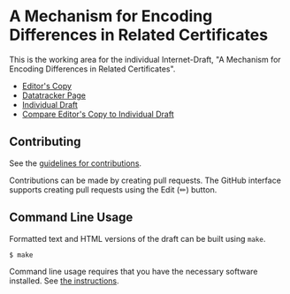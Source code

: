 # A Mechanism for Encoding Differences in Related Certificates

This is the working area for the individual Internet-Draft, "A Mechanism for Encoding Differences in Related Certificates".

* [Editor's Copy](https://CBonnell.github.io/chameleon-certs/#go.draft-lamps-chameleon-certs.html)
* [Datatracker Page](https://datatracker.ietf.org/doc/draft-lamps-chameleon-certs)
* [Individual Draft](https://datatracker.ietf.org/doc/html/draft-lamps-chameleon-certs)
* [Compare Editor's Copy to Individual Draft](https://CBonnell.github.io/chameleon-certs/#go.draft-lamps-chameleon-certs.diff)


## Contributing

See the
[guidelines for contributions](https://github.com/CBonnell/chameleon-certs/blob/main/CONTRIBUTING.md).

Contributions can be made by creating pull requests.
The GitHub interface supports creating pull requests using the Edit (✏) button.


## Command Line Usage

Formatted text and HTML versions of the draft can be built using `make`.

```sh
$ make
```

Command line usage requires that you have the necessary software installed.  See
[the instructions](https://github.com/martinthomson/i-d-template/blob/main/doc/SETUP.md).

